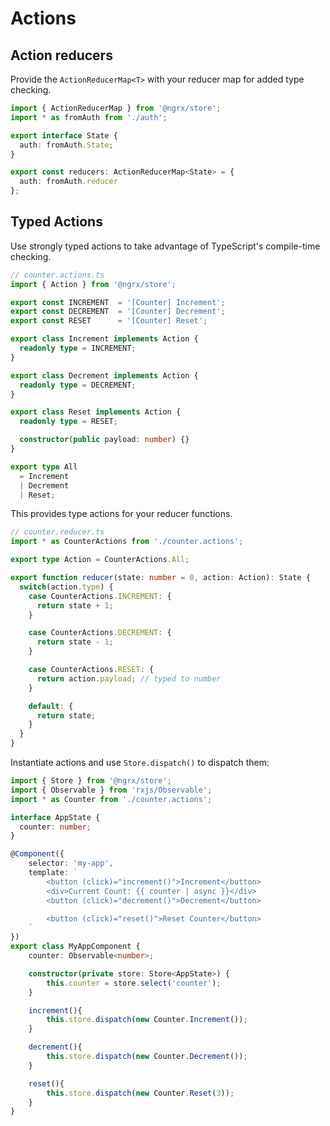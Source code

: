 # Actions

## Action reducers

Provide the `ActionReducerMap<T>` with your reducer map for added type checking.

```ts
import { ActionReducerMap } from '@ngrx/store';
import * as fromAuth from './auth';

export interface State {
  auth: fromAuth.State;
}

export const reducers: ActionReducerMap<State> = {
  auth: fromAuth.reducer
};
```

## Typed Actions

Use strongly typed actions to take advantage of TypeScript's compile-time checking.

```ts
// counter.actions.ts
import { Action } from '@ngrx/store';

export const INCREMENT  = '[Counter] Increment';
export const DECREMENT  = '[Counter] Decrement';
export const RESET      = '[Counter] Reset';

export class Increment implements Action {
  readonly type = INCREMENT;
}

export class Decrement implements Action {
  readonly type = DECREMENT;
}

export class Reset implements Action {
  readonly type = RESET;

  constructor(public payload: number) {}
}

export type All
  = Increment
  | Decrement
  | Reset;
```

This provides type actions for your reducer functions.

```ts
// counter.reducer.ts
import * as CounterActions from './counter.actions';

export type Action = CounterActions.All;

export function reducer(state: number = 0, action: Action): State {
  switch(action.type) {
    case CounterActions.INCREMENT: {
      return state + 1;
    }

    case CounterActions.DECREMENT: {
      return state - 1;
    }

    case CounterActions.RESET: {
      return action.payload; // typed to number
    }

    default: {
      return state;
    }
  }
}
```

Instantiate actions and use `Store.dispatch()` to dispatch them:

```ts
import { Store } from '@ngrx/store';
import { Observable } from 'rxjs/Observable';
import * as Counter from './counter.actions';

interface AppState {
  counter: number;
}

@Component({
	selector: 'my-app',
	template: `
		<button (click)="increment()">Increment</button>
		<div>Current Count: {{ counter | async }}</div>
		<button (click)="decrement()">Decrement</button>

		<button (click)="reset()">Reset Counter</button>
	`
})
export class MyAppComponent {
	counter: Observable<number>;

	constructor(private store: Store<AppState>) {
		this.counter = store.select('counter');
	}

	increment(){
		this.store.dispatch(new Counter.Increment());
	}

	decrement(){
		this.store.dispatch(new Counter.Decrement());
	}

	reset(){
		this.store.dispatch(new Counter.Reset(3));
	}
}
```
